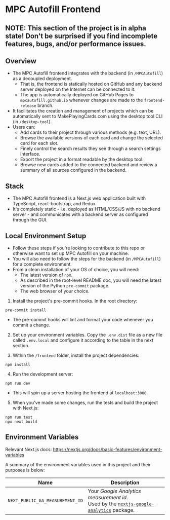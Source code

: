 # MPC Autofill Frontend

## NOTE: This section of the project is in alpha state! Don't be surprised if you find incomplete features, bugs, and/or performance issues.

## Overview

- The MPC Autofill frontend integrates with the backend (in `/MPCAutofill`) as a decoupled deployment.
  - That is, the frontend is statically hosted on GitHub and any backend server deployed on the Internet can be connected to it.
  - The app is automatically deployed on GitHub Pages to `mpcautofill.github.io` whenever changes are made to the `frontend-release` branch.
- It facilitates the creation and management of projects which can be automatically sent to MakePlayingCards.com using the desktop tool CLI (in `/desktop-tool`).
- Users can:
  - Add cards to their project through various methods (e.g. text, URL).
  - Browse the available versions of each card and change the selected card for each slot.
  - Finely control the search results they see through a search settings interface.
  - Export the project in a format readable by the desktop tool.
  - Browse new cards added to the connected backend and review a summary of all sources configured in the backend.

## Stack

- The MPC Autofill frontend is a Next.js web application built with TypeScript, react-bootstrap, and Redux.
- It's completely static - i.e. deployed as HTML/CSS/JS with no backend server - and communicates with a backend server as configured through the GUI.

## Local Environment Setup

- Follow these steps if you're looking to contribute to this repo or otherwise want to set up MPC Autofill on your machine.
- You will also need to follow the steps for the backend (in `/MPCAutofill`) for a complete environment.
- From a clean installation of your OS of choice, you will need:
  - The latest version of `npm`.
  - As described in the root-level README doc, you will need the latest version of the Python `pre-commit` package.
  - The web browser of your choice.

1. Install the project's pre-commit hooks. In the root directory:

```text
pre-commit install
```

- The pre-commit hooks will lint and format your code whenever you commit a change.

2. Set up your environment variables. Copy the `.env.dist` file as a new file called `.env.local` and configure it according to the table in the next section.

3. Within the `/frontend` folder, install the project dependencies:

```text
npm install
```

4. Run the development server:

```text
npm run dev
```

- This will spin up a server hosting the frontend at `localhost:3000`.

5. When you've made some changes, run the tests and build the project with Next.js:

```text
npm run test
npx next build
```

## Environment Variables

Relevant Next.js docs: https://nextjs.org/docs/basic-features/environment-variables

A summary of the environment variables used in this project and their purposes is below:

| Name                            | Description                                                                                                                                              |
| ------------------------------- | -------------------------------------------------------------------------------------------------------------------------------------------------------- |
| `NEXT_PUBLIC_GA_MEASUREMENT_ID` | Your _Google Analytics measurement id_. <br/>Used by the [`nextjs-google-analytics`](https://github.com/MauricioRobayo/nextjs-google-analytics) package. |
